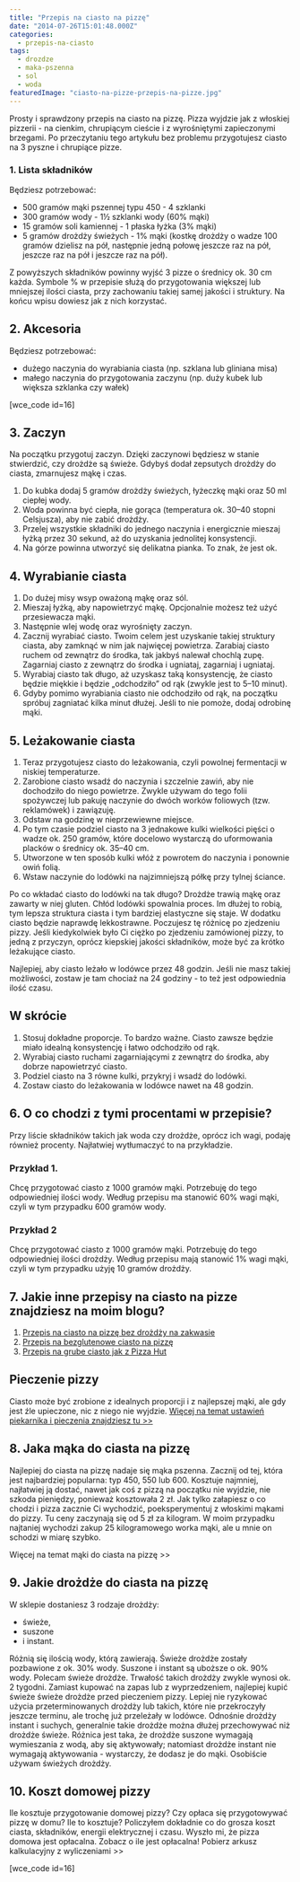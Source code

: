 ```yaml
---
title: "Przepis na ciasto na pizzę"
date: "2014-07-26T15:01:48.000Z"
categories: 
  - przepis-na-ciasto
tags: 
  - drozdze
  - maka-pszenna
  - sol
  - woda
featuredImage: "ciasto-na-pizze-przepis-na-pizze.jpg"
---
```


Prosty i sprawdzony przepis na ciasto na pizzę. Pizza wyjdzie jak z włoskiej pizzerii - na cienkim, chrupiącym cieście i z wyrośniętymi zapieczonymi brzegami. Po przeczytaniu tego artykułu bez problemu przygotujesz ciasto na 3 pyszne i chrupiące pizze.

### 1\. Lista składników

Będziesz potrzebować:

- 500 gramów mąki pszennej typu 450 - 4 szklanki
- 300 gramów wody - 1½ szklanki wody (60% mąki)
- 15 gramów soli kamiennej - 1 płaska łyżka (3% mąki)
- 5 gramów drożdży świeżych - 1% mąki (kostkę drożdży o wadze 100 gramów dzielisz na pół, następnie jedną połowę jeszcze raz na pół, jeszcze raz na pół i jeszcze raz na pół).

Z powyższych składników powinny wyjść 3 pizze o średnicy ok. 30 cm każda. Symbole % w przepisie służą do przygotowania większej lub mniejszej ilości ciasta, przy zachowaniu takiej samej jakości i struktury. Na końcu wpisu dowiesz jak z nich korzystać.

## 2\. Akcesoria

Będziesz potrzebować:

- dużego naczynia do wyrabiania ciasta (np. szklana lub gliniana misa)
- małego naczynia do przygotowania zaczynu (np. duży kubek lub większa szklanka czy wałek)

\[wce\_code id=16\]

## 3\. Zaczyn

Na początku przygotuj zaczyn. Dzięki zaczynowi będziesz w stanie stwierdzić, czy drożdże są świeże. Gdybyś dodał zepsutych drożdży do ciasta, zmarnujesz mąkę i czas.

1. Do kubka dodaj 5 gramów drożdży świeżych, łyżeczkę mąki oraz 50 ml ciepłej wody.
2. Woda powinna być ciepła, nie gorąca (temperatura ok. 30–40 stopni Celsjusza), aby nie zabić drożdży.
3. Przelej wszystkie składniki do jednego naczynia i energicznie mieszaj łyżką przez 30 sekund, aż do uzyskania jednolitej konsystencji.
4. Na górze powinna utworzyć się delikatna pianka. To znak, że jest ok.

## 4\. Wyrabianie ciasta

1. Do dużej misy wsyp oważoną mąkę oraz sól.
2. Mieszaj łyżką, aby napowietrzyć mąkę. Opcjonalnie możesz też użyć przesiewacza mąki.
3. Następnie wlej wodę oraz wyrośnięty zaczyn.
4. Zacznij wyrabiać ciasto. Twoim celem jest uzyskanie takiej struktury ciasta, aby zamknąć w nim jak najwięcej powietrza. Zarabiaj ciasto ruchem od zewnątrz do środka, tak jakbyś nalewał chochlą zupę. Zagarniaj ciasto z zewnątrz do środka i ugniataj, zagarniaj i ugniataj.
5. Wyrabiaj ciasto tak długo, aż uzyskasz taką konsystencję, że ciasto będzie miękkie i będzie „odchodziło” od rąk (zwykle jest to 5–10 minut).
6. Gdyby pomimo wyrabiania ciasto nie odchodziło od rąk, na początku spróbuj zagniatać kilka minut dłużej. Jeśli to nie pomoże, dodaj odrobinę mąki.

## 5\. Leżakowanie ciasta

1. Teraz przygotujesz ciasto do leżakowania, czyli powolnej fermentacji w niskiej temperaturze.
2. Zarobione ciasto wsadź do naczynia i szczelnie zawiń, aby nie dochodziło do niego powietrze. Zwykle używam do tego folii spożywczej lub pakuję naczynie do dwóch worków foliowych (tzw. reklamówek) i zawiązuję.
3. Odstaw na godzinę w nieprzewiewne miejsce.
4. Po tym czasie podziel ciasto na 3 jednakowe kulki wielkości pięści o wadze ok. 250 gramów, które docelowo wystarczą do uformowania placków o średnicy ok. 35–40 cm.
5. Utworzone w ten sposób kulki włóż z powrotem do naczynia i ponownie owiń folią.
6. Wstaw naczynie do lodówki na najzimniejszą półkę przy tylnej ściance.

Po co wkładać ciasto do lodówki na tak długo? Drożdże trawią mąkę oraz zawarty w niej gluten. Chłód lodówki spowalnia proces. Im dłużej to robią, tym lepsza struktura ciasta i tym bardziej elastyczne się staje. W dodatku ciasto będzie naprawdę lekkostrawne. Poczujesz tę różnicę po zjedzeniu pizzy. Jeśli kiedykolwiek było Ci ciężko po zjedzeniu zamówionej pizzy, to jedną z przyczyn, oprócz kiepskiej jakości składników, może być za krótko leżakujące ciasto.

Najlepiej, aby ciasto leżało w lodówce przez 48 godzin. Jeśli nie masz takiej możliwości, zostaw je tam chociaż na 24 godziny - to też jest odpowiednia ilość czasu.

## W skrócie

1. Stosuj dokładne proporcje. To bardzo ważne. Ciasto zawsze będzie miało idealną konsystencję i łatwo odchodziło od rąk.
2. Wyrabiaj ciasto ruchami zagarniającymi z zewnątrz do środka, aby dobrze napowietrzyć ciasto.
3. Podziel ciasto na 3 równe kulki, przykryj i wsadź do lodówki.
4. Zostaw ciasto do leżakowania w lodówce nawet na 48 godzin.

## 6\. O co chodzi z tymi procentami w przepisie?

Przy liście składników takich jak woda czy drożdże, oprócz ich wagi, podaję również procenty. Najłatwiej wytłumaczyć to na przykładzie.

### Przykład 1.

Chcę przygotować ciasto z 1000 gramów mąki. Potrzebuję do tego odpowiedniej ilości wody. Według przepisu ma stanowić 60% wagi mąki, czyli w tym przypadku 600 gramów wody.

### Przykład 2

Chcę przygotować ciasto z 1000 gramów mąki. Potrzebuję do tego odpowiedniej ilości drożdży. Według przepisu mają stanowić 1% wagi mąki, czyli w tym przypadku użyję 10 gramów drożdży.

## 7\. Jakie inne przepisy na ciasto na pizze znajdziesz na moim blogu?

1. <a href="/pizza-na-zakwasie-bez-drozdzy/">Przepis na ciasto na pizzę bez drożdży na zakwasie</a>
2. <a href="/pizza-bezglutenowa-maka-bezglutenowa/">Przepis na bezglutenowe ciasto na pizzę</a>
3. <a href="/jeszcze-lepszy-przepis-na-pizze-jak-z-pizza-hut/">Przepis na grube ciasto jak z Pizza Hut</a>

## Pieczenie pizzy

Ciasto może być zrobione z idealnych proporcji i z najlepszej mąki, ale gdy jest źle upieczone, nic z niego nie wyjdzie. <a href="/pieczenie-pizzy/">Więcej na temat ustawień piekarnika i pieczenia znajdziesz tu &gt;&gt;</a>

## 8\. Jaka mąka do ciasta na pizzę

Najlepiej do ciasta na pizzę nadaje się mąka pszenna. Zacznij od tej, która jest najbardziej popularna: typ 450, 550 lub 600. Kosztuje najmniej, najłatwiej ją dostać, nawet jak coś z pizzą na początku nie wyjdzie, nie szkoda pieniędzy, ponieważ kosztowała 2 zł. Jak tylko załapiesz o co chodzi i pizza zacznie Ci wychodzić, poeksperymentuj z włoskimi mąkami do pizzy. Tu ceny zaczynają się od 5 zł za kilogram. W moim przypadku najtaniej wychodzi zakup 25 kilogramowego worka mąki, ale u mnie on schodzi w miarę szybko.

Więcej na temat mąki do ciasta na pizzę >>

## 9\. Jakie drożdże do ciasta na pizzę

W sklepie dostaniesz 3 rodzaje drożdży:

- świeże,
- suszone
- i instant.

Różnią się ilością wody, którą zawierają. Świeże drożdże zostały pozbawione z ok. 30% wody. Suszone i instant są uboższe o ok. 90% wody. Polecam świeże drożdże. Trwałość takich drożdży zwykle wynosi ok. 2 tygodni. Zamiast kupować na zapas lub z wyprzedzeniem, najlepiej kupić świeże świeże drożdże przed pieczeniem pizzy. Lepiej nie ryzykować użycia przeterminowanych drożdży lub takich, które nie przekroczyły jeszcze terminu, ale trochę już przeleżały w lodówce. Odnośnie drożdży instant i suchych, generalnie takie drożdże można dłużej przechowywać niż drożdże świeże. Różnica jest taka, że drożdże suszone wymagają wymieszania z wodą, aby się aktywowały; natomiast drożdże instant nie wymagają aktywowania - wystarczy, że dodasz je do mąki. Osobiście używam świeżych drożdży.

## 10\. Koszt domowej pizzy

Ile kosztuje przygotowanie domowej pizzy? Czy opłaca się przygotowywać pizzę w domu? Ile to kosztuje? Policzyłem dokładnie co do grosza koszt ciasta, składników, energii elektrycznej i czasu. Wyszło mi, że pizza domowa jest opłacalna. Zobacz o ile jest opłacalna! Pobierz arkusz kalkulacyjny z wyliczeniami >>

\[wce\_code id=16\]
